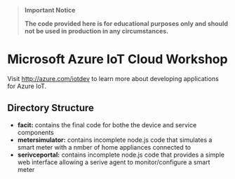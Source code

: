 > **Important Notice**
>
> **The code provided here is for educational purposes only and should not be used in production in any circumstances.**

# Microsoft Azure IoT Cloud Workshop

Visit http://azure.com/iotdev to learn more about developing applications for Azure IoT.

## Directory Structure

- **facit:** contains the final code for bothe the device and service components
- **metersimulator:** contains incomplete node.js code that simulates a smart meter with a nmber of home appliances connected to
- **serivceportal:** contains incomplete node.js code that provides a simple web interface allowing a serive agent to monitor/configure a smart meter